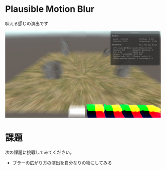 # Plausible Motion Blur
吠える感じの演出です

![結果画像](result.png)

# 課題
次の課題に挑戦してみてください。

- ブラーの広がり方の演出を自分なりの物にしてみる
